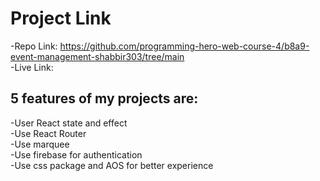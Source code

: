 # Project Link
-Repo Link: https://github.com/programming-hero-web-course-4/b8a9-event-management-shabbir303/tree/main
<br>
-Live Link:

## 5 features of my projects are:
-User React state and effect<br>
-Use React Router<br>
-Use marquee<br>
-Use firebase for authentication<br>
-Use css package and AOS for better experience